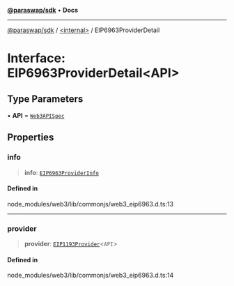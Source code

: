 [**@paraswap/sdk**](../../README.md) • **Docs**

***

[@paraswap/sdk](../../globals.md) / [\<internal\>](../README.md) / EIP6963ProviderDetail

# Interface: EIP6963ProviderDetail\<API\>

## Type Parameters

• **API** = [`Web3APISpec`](../type-aliases/Web3APISpec.md)

## Properties

### info

> **info**: [`EIP6963ProviderInfo`](EIP6963ProviderInfo.md)

#### Defined in

node\_modules/web3/lib/commonjs/web3\_eip6963.d.ts:13

***

### provider

> **provider**: [`EIP1193Provider`](../namespaces/home_velenir-gnx570_Projects_Paraswap_paraswap-sdk_node_modules_web3-types_lib_commonjs_index/interfaces/EIP1193Provider.md)\<`API`\>

#### Defined in

node\_modules/web3/lib/commonjs/web3\_eip6963.d.ts:14
